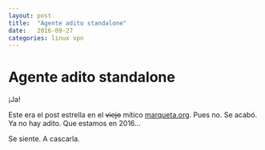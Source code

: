 ```yaml
---
layout: post
title:  "Agente adito standalone"
date:   2016-09-27
categories: linux vpn
---
```


# Agente adito standalone

¡Ja!

Este era el post estrella en el ~~viejo~~ mítico [marqueta.org](http://marqueta.org). Pues no. Se acabó. Ya no hay adito. Que estamos en 2016…

Se siente. A cascarla.
